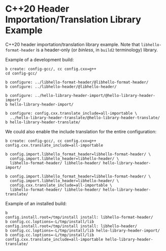 # C++20 Header Importation/Translation Library Example

C++20 header importation/translation library example. Note that
`libhello-format-header` is a header-only (or *binless*, in `build2`
terminology) library.

Example of a development build:

```
b create: config-gcc/, cc config.cxx=g++
cd config-gcc/

b configure: ../libhello-format-header/@libhello-format-header/
b configure: ../libhello-header/@libhello-header/

b configure: ../hello-library-header-import/@hello-library-header-import/
b hello-library-header-import/

b configure: config.cxx.translate_include=all-importable \
  ../hello-library-header-translate/@hello-library-header-translate/
b hello-library-header-translate/
```

We could also enable the include translation for the entire configuration:

```
b create: config-gcc/, cc config.cxx=g++ config.cxx.translate_include=all-importable
```

```
b config.import.libhello_format_header=libhello-format-header/ \
  config.import.libhello_header=libhello-header/ \
  libhello-format-header/ libhello-header/ hello-library-header-import/

b config.import.libhello_format_header=libhello-format-header/ \
  config.import.libhello_header=libhello-header/ \
  config.cxx.translate_include=all-importable \
  libhello-format-header/ libhello-header/ hello-library-header-translate/
```

Example of an installed build:

```
b                                       config.install.root=/tmp/install install: libhello-format-header/
b config.cc.loptions=-L/tmp/install/lib config.install.root=/tmp/install install: libhello-header/
b config.cc.loptions=-L/tmp/install/lib hello-library-header-import/
b config.cc.loptions=-L/tmp/install/lib config.cxx.translate_include=all-importable hello-library-header-translate/
```
